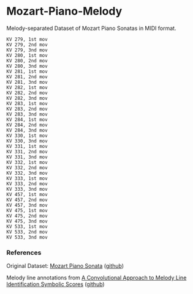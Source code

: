# Mozart-Piano-Melody
Melody-separated Dataset of Mozart Piano Sonatas in MIDI format. 

```
KV 279, 1st mov
KV 279, 2nd mov
KV 279, 3nd mov
KV 280, 1st mov
KV 280, 2nd mov
KV 280, 3nd mov
KV 281, 1st mov
KV 281, 2nd mov
KV 281, 3nd mov
KV 282, 1st mov
KV 282, 2nd mov
KV 282, 3nd mov
KV 283, 1st mov
KV 283, 2nd mov
KV 283, 3nd mov
KV 284, 1st mov
KV 284, 2nd mov
KV 284, 3nd mov
KV 330, 1st mov
KV 330, 3nd mov
KV 331, 1st mov
KV 331, 2nd mov
KV 331, 3nd mov
KV 332, 1st mov
KV 332, 2nd mov
KV 332, 3nd mov
KV 333, 1st mov
KV 333, 2nd mov
KV 333, 3nd mov
KV 457, 1st mov
KV 457, 2nd mov
KV 457, 3nd mov
KV 475, 1st mov
KV 475, 2nd mov
KV 475, 3nd mov
KV 533, 1st mov
KV 533, 2nd mov
KV 533, 3nd mov
```

### References

Original Dataset: [Mozart Piano Sonata](https://transactions.ismir.net/articles/10.5334/tismir.63/#:~:text=The%20dataset%20consists%20of%20expert,cadence%20labels%20(5%20types)) ([github](https://github.com/DCMLab/mozart_piano_sonatas))

Melody line annotations from [A Convolutional Approach to Melody Line Identification Symbolic Scores](https://github.com/LIMUNIMI/Symbolic-Melody-Identification) ([github](https://github.com/LIMUNIMI/Symbolic-Melody-Identification))
